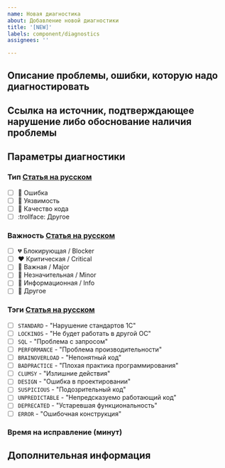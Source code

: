 ```yaml
---
name: Новая диагностика
about: Добавление новой диагностики
title: '[NEW]'
labels: component/diagnostics
assignees: ''

---
```


## Описание проблемы, ошибки, которую надо диагностировать
<!-- Например: Разработчики допускают ошибки, делая ....  -->

## Ссылка на источник, подтверждающее нарушение либо обоснование наличия проблемы
<!-- Например: В соответствии со статьей на ИТС ... надо делать ....  -->

## Параметры диагностики

### Тип [Статья на русском](https://1c-syntax.github.io/bsl-language-server/contributing/DiagnosticTypeAndSeverity)
<!-- Можно поставить x (на латинице) либо после сохранения кликнуть мышкой -->
* [ ] :ant: Ошибка
* [ ] :cop: Уязвимость
* [ ] :poop: Качество кода
* [ ] :trollface: Другое

### Важность [Статья на русском](https://1c-syntax.github.io/bsl-language-server/contributing/DiagnosticTypeAndSeverity)
<!-- Можно поставить x (на латинице) либо после сохранения кликнуть мышкой -->
* [ ] :broken_heart: Блокирующая / Blocker
* [ ] :heart: Критическая / Critical
* [ ] :yellow_heart: Важная / Major
* [ ] :blue_heart: Незначительная / Minor
* [ ] :green_heart: Информационная / Info
* [ ] :revolving_hearts: Другое

### Тэги [Статья на русском](https://1c-syntax.github.io/bsl-language-server/contributing/DiagnosticTag)
<!-- Можно поставить x (на латинице) либо после сохранения кликнуть мышкой -->
<!-- Указать можно не более трех тэгов -->
* [ ] `STANDARD` - "Нарушение стандартов 1С"
* [ ] `LOCKINOS` - "Не будет работать в другой ОС"
* [ ] `SQL` - "Проблема с запросом"
* [ ] `PERFORMANCE` - "Проблема производительности"
* [ ] `BRAINOVERLOAD` - "Непонятный код"
* [ ] `BADPRACTICE` - "Плохая практика программирования"
* [ ] `CLUMSY` - "Излишние действия"
* [ ] `DESIGN` - "Ошибка в проектировании"
* [ ] `SUSPICIOUS` - "Подозрительный код"
* [ ] `UNPREDICTABLE` - "Непредсказуемо работающий код"
* [ ] `DEPRECATED` - "Устаревшая функциональность"
* [ ] `ERROR` - "Ошибочная конструкция"

### Время на исправление (минут)
<!-- Сколько времени необходим на исправление замечания разработчику, например: 1 минута -->

## Дополнительная информация
<!-- Можно добавить любую информацию, которая может быть полезной при реализации -->
